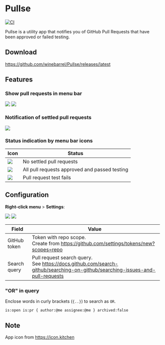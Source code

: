 # Pullse

[![CI](https://github.com/winebarrel/Pullse/actions/workflows/ci.yml/badge.svg)](https://github.com/winebarrel/Pullse/actions/workflows/ci.yml)

Pullse is a utility app that notifies you of GitHub Pull Requests that have been approved or failed testing.

## Download

https://github.com/winebarrel/Pullse/releases/latest

## Features

### Show pull requests in menu bar

![](https://github.com/user-attachments/assets/1b7601ec-7820-454b-9165-63cc771e72b2)
![](https://github.com/user-attachments/assets/8af168dd-30fd-4e57-8c75-1fd491bc60ad)

### Notification of settled pull requests

![](https://github.com/user-attachments/assets/db6a9167-c9ef-4874-a1cf-5380f1b02d17)

### Status indication by menu bar icons

| Icon | Status |
| - | - |
| ![](https://github.com/user-attachments/assets/f33caee2-a819-40cd-8378-e50759d19e39) | No settled pull requests |
| ![](https://github.com/user-attachments/assets/e9ea6172-d90f-47cc-a9e4-8041755616a4) | All pull requests approved and passed testing |
| ![](https://github.com/user-attachments/assets/776a93f9-2e75-4a9a-9a35-dbc8131c7382) | Pull request test fails |


## Configuration

**Right-click menu** > **Settings**:

![](https://github.com/user-attachments/assets/5f72bf13-71d7-481d-a657-35617ec13c2c)
![](https://github.com/user-attachments/assets/ef9f0d74-6286-414c-9092-98af2d07182e)

| Field | Value |
| - | - |
| GitHub token | Token with repo scope.<br>Create from https://github.com/settings/tokens/new?scopes=repo |
| Search query| Pull request search query.<br>See https://docs.github.com/search-github/searching-on-github/searching-issues-and-pull-requests |

### "OR" in query

Enclose words in curly brackets (`{..}`) to search as `OR`.

```
is:open is:pr { author:@me assignee:@me } archived:false
```

## Note

App icon from https://icon.kitchen

